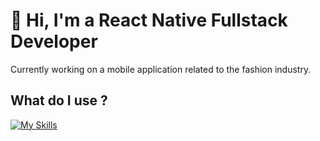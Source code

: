 # 👋 Hi, I'm a React Native Fullstack Developer

Currently working on a mobile application related to the fashion industry.

## What do I use ?

[![My Skills](https://skillicons.dev/icons?i=js,react,github,aws,mongodb,python,cs,redux,vscode,mysql&perline=5)](https://skillicons.dev)
